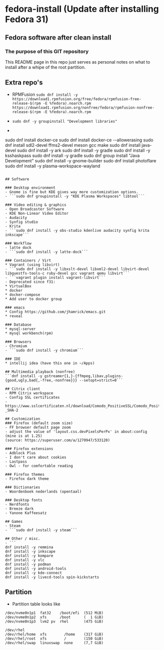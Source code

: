 # fedora-install (Update after installing Fedora 31)

## Fedora software after clean install
### The purpose of this GIT repository
This README page in this repo just serves as personal notes on what to install after a whipe of the root partition.

## Extra repo's
- RPMFusion
```sudo dnf install -y https://download1.rpmfusion.org/free/fedora/rpmfusion-free-release-$(rpm -E %fedora).noarch.rpm https://download1.rpmfusion.org/nonfree/fedora/rpmfusion-nonfree-release-$(rpm -E %fedora).noarch.rpm```

- ```sudo dnf -y groupinstall "Development libraries"```
- ```
sudo dnf install docker-ce
sudo dnf install docker-ce --allowerasing
sudo dnf install sdl2-devel ffms2-devel meson gcc make
sudo dnf install java-devel
sudo dnf install -y ark
sudo dnf install -y gradle
sudo dnf install -y ksshaskpass
sudo dnf install -y gradle
sudo dnf group install "Java Development"
sudo dnf install -y gnome-builder
sudo dnf install photoflare
sudo dnf install -y plasma-workspace-wayland
  ```

## Software

### Desktop environment 
- Gnome is fine but KDE gives way more customization options. 
- ```sudo dnf groupinstall -y "KDE Plasma Workspaces" libtool```

### Video editing & graphics
- Open Broadcaster Software
- KDE Non-Linear Video Editor
- Audacity
- Synfig studio
- Krita
- ```sudo dnf install -y obs-studio kdenlive audacity synfig krita inkscape```

### Workflow
- latte dock
- ```sudo dnf install -y latte-dock```

### Containers / Virt
* Vagrant (using libvirt) 
- ```sudo dnf install -y libxslt-devel libxml2-devel libvirt-devel libguestfs-tools-c ruby-devel gcc vagrant qemu libvirt```
- ```vagrant plugin install vagrant-libvirt```
  - Deprecated since f31:
  * VirtualBox
  * docker
  * docker-compose
  * Add user to docker group

### emacs
* Config https://github.com/jhamrick/emacs.git
* reveal

### Database
* mysql-server
* mysql workbench(rpm)

### Browsers 
- Chromium
- ```sudo dnf install -y chromium```

### IDE
* intellij idea (have this one in ~/Apps) 

## Multimedia playback (nonfree)
```dnf install -y gstreamer{1,}-{ffmpeg,libav,plugins-{good,ugly,bad{,-free,-nonfree}}} --setopt=strict=0```

## Citrix client
- RPM Citrix workspace
- Config SSL certificates
  - https://www.sslcertificaten.nl/download/Comodo_PositiveSSL/Comodo_PositiveSSL_-_SHA-2

## Customization
### Firefox (default zoom size)
- FF browser default page zoom 
  - adjust the value of 'layout.css.devPixelsPerPx' in about:config (mine is at 1.25) 
(source: https://superuser.com/a/1270947/533120)

### Firefox extensions
- Adblock Plus
- I don't care about cookies
- Lastpass
- Owl - for comfortable reading

### Firefox themes
- Firefox dark theme

### Dictionaries
- Woordenboek nederlands (opentaal)

### Desktop fonts
- Nerdfonts
- Breeze dark
- Yanone Kaffeesatz

## Games
- Steam
- ```sudo dnf install -y steam```

## Other / misc.
- ```
dnf install -y remmina
dnf install -y inkscape
dnf install -y kompare
dnf install -y vlc
dnf install -y podman
dnf install -y android-tools
dnf install -y kde-connect
dnf install -y livecd-tools spin-kickstarts
```

## Partition
- Partition table looks like
```
/dev/nvme0n1p1  fat32    /boot/efi  (512 MiB)
/dev/nvme0n1p2  xfs      /boot      (  1 GiB)
/dev/nvme0n1p3  lvm2 pv  rhel       (475 GiB)

/dev/rhel
/dev/rhel/home  xfs        /home    (317 GiB)
/dev/rhel/root  xfs        /        (150 GiB)
/dev/rhel/swap  linuxswap  none     (7,7 GiB)
```

